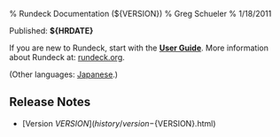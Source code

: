 % Rundeck Documentation (${VERSION})
% Greg Schueler
% 1/18/2011

Published: **${HRDATE}**

If you are new to Rundeck, start with the **[User Guide](manual/index.html)**.
More information about Rundeck at: [rundeck.org](http://rundeck.org).

(Other languages: [Japanese](jp/index.html).)

## Release Notes

* [Version ${VERSION}](history/version-${VERSION}.html)
